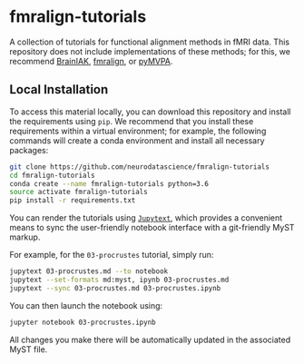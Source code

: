 # fmralign-tutorials

A collection of tutorials for functional alignment methods in fMRI data.
This repository does not include implementations of these methods; for this,
we recommend [BrainIAK](http://brainiak.org/),
[fmralign](https://github.com/Parietal-INRIA/fmralign), or
[pyMVPA](http://www.pymvpa.org/).

## Local Installation

To access this material locally, you can download this repository and install the requirements using `pip`.
We recommend that you install these requirements within a virtual environment;
for example, the following commands will create a conda environment and install all necessary packages:

```bash
git clone https://github.com/neurodatascience/fmralign-tutorials
cd fmralign-tutorials
conda create --name fmralign-tutorials python=3.6
source activate fmralign-tutorials
pip install -r requirements.txt
```

You can render the tutorials using [`Jupytext`](https://jupytext.readthedocs.io/en/latest/),
which provides a convenient means to sync the user-friendly notebook interface with a git-friendly MyST markup.

For example, for the `03-procrustes` tutorial, simply run:

```bash
jupytext 03-procrustes.md --to notebook
jupytext --set-formats md:myst, ipynb 03-procrustes.md
jupytext --sync 03-procrustes.md 03-procrustes.ipynb
```

You can then launch the notebook using:

```bash
jupyter notebook 03-procrustes.ipynb
```

All changes you make there will be automatically updated in the associated MyST file.
